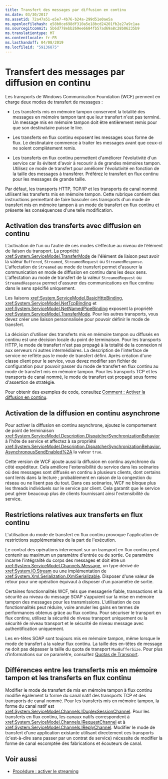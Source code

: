 ```yaml
---
title: Transfert des messages par diffusion en continu
ms.date: 03/30/2017
ms.assetid: 72a47a51-e5e7-4b76-b24a-299d51e0ae5a
ms.openlocfilehash: e58b0ce698df310a5e18bcd24201fb2e27a9c1aa
ms.sourcegitcommit: 5b6d778ebb269ee6684fb57ad69a8c28b06235b9
ms.translationtype: MT
ms.contentlocale: fr-FR
ms.lasthandoff: 04/08/2019
ms.locfileid: "59136875"
---
```

# <a name="streaming-message-transfer"></a>Transfert des messages par diffusion en continu
Les transports de Windows Communication Foundation (WCF) prennent en charge deux modes de transfert de messages :  
  
-   Les transferts mis en mémoire tampon conservent la totalité des messages en mémoire tampon tant que leur transfert n'est pas terminé. Un message mis en mémoire tampon doit être entièrement remis pour que son destinataire puisse le lire.  
  
-   Les transferts en flux continu exposent les messages sous forme de flux. Le destinataire commence à traiter les messages avant que ceux-ci ne soient complètement remis.  
  
-   Les transferts en flux continu permettent d'améliorer l'évolutivité d'un service car ils évitent d'avoir à recourir à de grandes mémoires tampon. Utilisez ce mode de transfert pour améliorer l'évolutivité en fonction de la taille des messages à transférer. Préférez le transfert en flux continu pour les messages de grande taille.  
  
 Par défaut, les transports HTTP, TCP/IP et les transports de canal nommé utilisent les transferts mis en mémoire tampon. Cette rubrique contient des instructions permettant de faire basculer ces transports d'un mode de transfert mis en mémoire tampon à un mode de transfert en flux continu et présente les conséquences d'une telle modification.  
  
## <a name="enabling-streamed-transfers"></a>Activation des transferts avec diffusion en continu  
 L’activation de l’un ou l’autre de ces modes s’effectue au niveau de l’élément de liaison du transport. La propriété <xref:System.ServiceModel.TransferMode> de l'élément de liaison peut avoir la valeur `Buffered`, `Streamed`, `StreamedRequest` ou `StreamedResponse`. L'affectation de `Streamed` au mode de transfert permet d'assurer la communication en mode de diffusion en continu dans les deux sens. L'affectation au mode de transfert de la valeur `StreamedRequest` ou `StreamedResponse` permet d'assurer des communications en flux continu dans le sens spécifié uniquement.  
  
 Les liaisons <xref:System.ServiceModel.BasicHttpBinding>, <xref:System.ServiceModel.NetTcpBinding> et <xref:System.ServiceModel.NetNamedPipeBinding> exposent la propriété <xref:System.ServiceModel.TransferMode>. Pour les autres transports, vous devez créer une liaison personnalisée pour pouvoir définir le mode de transfert.  
  
 La décision d'utiliser des transferts mis en mémoire tampon ou diffusés en continu est une décision locale du point de terminaison. Pour les transports HTTP, le mode de transfert n'est pas propagé à la totalité de la connexion ni aux serveurs ni autres intermédiaires. La description de l'interface de service ne reflète pas le mode de transfert défini. Après création d'une classe client pour le service, vous devez modifier son fichier de configuration pour pouvoir passer du mode de transfert en flux continu au mode de transfert mis en mémoire tampon. Pour les transports TCP et les transports de canal nommé, le mode de transfert est propagé sous forme d'assertion de stratégie.  
  
 Pour obtenir des exemples de code, consultez [Comment : Activer la diffusion en continu](../../../../docs/framework/wcf/feature-details/how-to-enable-streaming.md).  
  
## <a name="enabling-asynchronous-streaming"></a>Activation de la diffusion en continu asynchrone  
 Pour activer la diffusion en continu asynchrone, ajoutez le comportement de point de terminaison <xref:System.ServiceModel.Description.DispatcherSynchronizationBehavior> à l'hôte de service et affectez à sa propriété <xref:System.ServiceModel.Description.DispatcherSynchronizationBehavior.AsynchronousSendEnabled%2A> la valeur `true`.  
  
 Cette version de WCF ajoute aussi la diffusion en continu asynchrone du côté expéditeur. Cela améliore l'extensibilité du service dans les scénarios où des messages sont diffusés en continu à plusieurs clients, dont certains sont lents dans la lecture ; probablement en raison de la congestion du réseau ou ne lisent pas du tout. Dans ces scénarios, WCF ne bloque plus les threads individuels sur le service par client. Cela garantit que le service peut gérer beaucoup plus de clients fournissant ainsi l'extensibilité du service.  
  
## <a name="restrictions-on-streamed-transfers"></a>Restrictions relatives aux transferts en flux continu  
 L'utilisation du mode de transfert en flux continu provoque l'application de restrictions supplémentaires de la part de l'exécution.  
  
 Le contrat des opérations intervenant sur un transport en flux continu peut contenir au maximum un paramètre d'entrée ou de sortie. Ce paramètre incarne l'intégralité du corps des messages et doit être un <xref:System.ServiceModel.Channels.Message>, un type dérivé de <xref:System.IO.Stream> ou une implémentation de <xref:System.Xml.Serialization.IXmlSerializable>. Disposer d'une valeur de retour pour une opération équivaut à disposer d'un paramètre de sortie.  
  
 Certaines fonctionnalités WCF, tels que messagerie fiable, transactions et la sécurité au niveau du message SOAP s’appuient sur la mise en mémoire tampon des messages pour les transmissions. L’utilisation de ces fonctionnalités peut réduire, voire annuler les gains en termes de performances obtenus grâce au flux continu. Pour sécuriser le transport en flux continu, utilisez la sécurité de niveau transport uniquement ou la sécurité de niveau transport et le sécurité de niveau message avec authentification uniquement.  
  
 Les en-têtes SOAP sont toujours mis en mémoire tampon, même lorsque le mode de transfert a la valeur flux continu. La taille des en-têtes de message ne doit pas dépasser la taille du quota de transport `MaxBufferSize`. Pour plus d’informations sur ce paramètre, consultez [Quotas de Transport](../../../../docs/framework/wcf/feature-details/transport-quotas.md).  
  
## <a name="differences-between-buffered-and-streamed-transfers"></a>Différences entre les transferts mis en mémoire tampon et les transferts en flux continu  
 Modifier le mode de transfert de mis en mémoire tampon à flux continu modifie également la forme du canal natif des transports TCP et des transports de canal nommé. Pour les transferts mis en mémoire tampon, la forme du canal natif est <xref:System.ServiceModel.Channels.IDuplexSessionChannel>. Pour les transferts en flux continu, les canaux natifs correspondent à <xref:System.ServiceModel.Channels.IRequestChannel> et à <xref:System.ServiceModel.Channels.IReplyChannel>. Modifier le mode de transfert d'une application existante utilisant directement ces transports (c'est-à-dire sans passer par un contrat de service) nécessite de modifier la forme de canal escomptée des fabrications et écouteurs de canal.  
  
## <a name="see-also"></a>Voir aussi

- [Procédure : activer le streaming](../../../../docs/framework/wcf/feature-details/how-to-enable-streaming.md)
